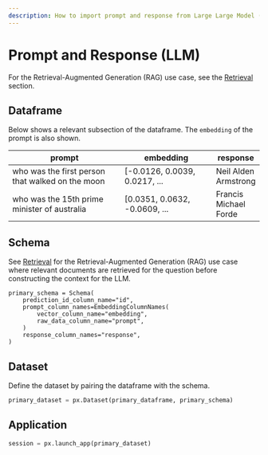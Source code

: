 ```yaml
---
description: How to import prompt and response from Large Large Model (LLM)
---
```


# Prompt and Response (LLM)

For the Retrieval-Augmented Generation (RAG) use case, see the [Retrieval](retrieval-rag.md) section.

## Dataframe

Below shows a relevant subsection of the dataframe. The `embedding` of the prompt is also shown.

<table><thead><tr><th width="287.3333333333333">prompt</th><th width="210">embedding</th><th>response</th></tr></thead><tbody><tr><td>who was the first person that walked on the moon</td><td>[-0.0126, 0.0039, 0.0217, ...</td><td>Neil Alden Armstrong</td></tr><tr><td>who was the 15th prime minister of australia</td><td>[0.0351, 0.0632, -0.0609, ...</td><td>Francis Michael Forde</td></tr></tbody></table>

## Schema

See [Retrieval](retrieval-rag.md) for the Retrieval-Augmented Generation (RAG) use case where relevant documents are retrieved for the question before constructing the context for the LLM.

```
primary_schema = Schema(
    prediction_id_column_name="id",
    prompt_column_names=EmbeddingColumnNames(
        vector_column_name="embedding",
        raw_data_column_name="prompt",
    )
    response_column_names="response",
)
```

## Dataset

Define the dataset by pairing the dataframe with the schema.

```python
primary_dataset = px.Dataset(primary_dataframe, primary_schema)
```

## Application

```python
session = px.launch_app(primary_dataset)
```
